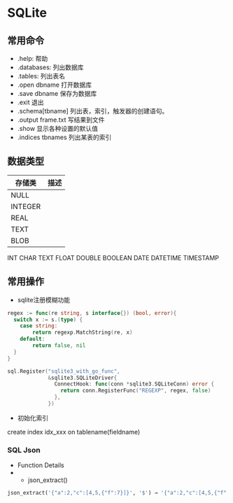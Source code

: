 # SQLite

## 常用命令

* .help: 帮助
* .databases: 列出数据库
* .tables: 列出表名
* .open dbname 打开数据库
* .save dbname 保存为数据库
* .exit 退出
* .schema[tbname] 列出表，索引，触发器的创建语句。
* .output frame.txt 写结果到文件
* .show 显示各种设置的默认值
* .indices tbnames  列出某表的索引



## 数据类型

| 存储类  | 描述 |
| ------- | ---- |
| NULL    |      |
| INTEGER |      |
| REAL    |      |
| TEXT    |      |
| BLOB    |      |

INT CHAR TEXT FLOAT DOUBLE BOOLEAN DATE DATETIME TIMESTAMP

## 常用操作

* sqlite注册模糊功能

```go
regex := func(re string, s interface{}) (bool, error){
  switch x := s.(type) {
    case string:
    	return regexp.MatchString(re, x)
    default:
    	return false, nil
  }
}

sql.Register("sqlite3_with_go_func",
             &sqlite3.SQLiteDriver{
               ConnectHook: func(conn *sqlite3.SQLiteConn) error {
                 return conn.RegisterFunc("REGEXP", regex, false)
               },
             })
```



* 初始化索引

create index idx_xxx on tablename(fieldname)

### SQL Json

* Function Details
* * json_extract()

```sql
json_extract('{"a":2,"c":[4,5,{"f":7}]}', '$') → '{"a":2,"c":[4,5,{"f":7}]}'
```


